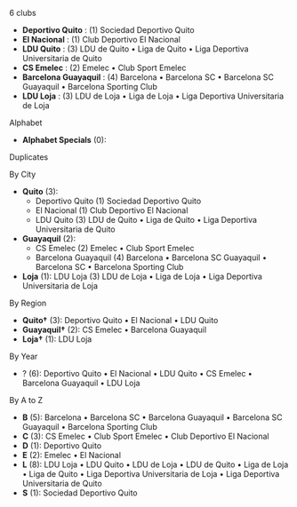 6 clubs

- **Deportivo Quito** : (1) Sociedad Deportivo Quito
- **El Nacional** : (1) Club Deportivo El Nacional
- **LDU Quito** : (3) LDU de Quito • Liga de Quito • Liga Deportiva Universitaria de Quito
- **CS Emelec** : (2) Emelec • Club Sport Emelec
- **Barcelona Guayaquil** : (4) Barcelona • Barcelona SC • Barcelona SC Guayaquil • Barcelona Sporting Club
- **LDU Loja** : (3) LDU de Loja • Liga de Loja • Liga Deportiva Universitaria de Loja




Alphabet

- **Alphabet Specials** (0): 




Duplicates





By City

- **Quito** (3): 
  - Deportivo Quito  (1) Sociedad Deportivo Quito
  - El Nacional  (1) Club Deportivo El Nacional
  - LDU Quito  (3) LDU de Quito • Liga de Quito • Liga Deportiva Universitaria de Quito
- **Guayaquil** (2): 
  - CS Emelec  (2) Emelec • Club Sport Emelec
  - Barcelona Guayaquil  (4) Barcelona • Barcelona SC Guayaquil • Barcelona SC • Barcelona Sporting Club
- **Loja** (1): LDU Loja  (3) LDU de Loja • Liga de Loja • Liga Deportiva Universitaria de Loja




By Region

- **Quito†** (3):   Deportivo Quito • El Nacional • LDU Quito
- **Guayaquil†** (2):   CS Emelec • Barcelona Guayaquil
- **Loja†** (1):   LDU Loja




By Year

- ? (6):   Deportivo Quito • El Nacional • LDU Quito • CS Emelec • Barcelona Guayaquil • LDU Loja






By A to Z

- **B** (5): Barcelona • Barcelona SC • Barcelona Guayaquil • Barcelona SC Guayaquil • Barcelona Sporting Club
- **C** (3): CS Emelec • Club Sport Emelec • Club Deportivo El Nacional
- **D** (1): Deportivo Quito
- **E** (2): Emelec • El Nacional
- **L** (8): LDU Loja • LDU Quito • LDU de Loja • LDU de Quito • Liga de Loja • Liga de Quito • Liga Deportiva Universitaria de Loja • Liga Deportiva Universitaria de Quito
- **S** (1): Sociedad Deportivo Quito




